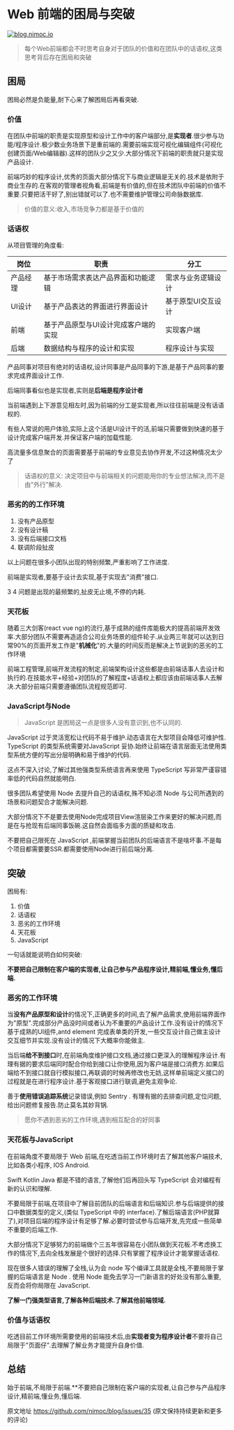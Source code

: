 # Web 前端的困局与突破

[![blog.nimoc.io](http://blog.nimoc.io/notice/index.svg)](http://blog.nimoc.io/notice/index.html)

> 每个Web前端都会不时思考自身对于团队的价值和在团队中的话语权,这类思考背后存在困局和突破

## 困局

困局必然是负能量,耐下心来了解困局后再看突破.

### 价值

在团队中前端的职责是实现原型和设计工作中的客户端部分,是**实现者**.很少参与功能/程序设计.极少数业务场景下是重前端的.需要前端实现可视化编辑组件(可视化创建页面/Web编辑器).这样的团队少之又少.大部分情况下前端的职责就只是实现产品设计.

前端巧妙的程序设计,优秀的页面大部分情况下与商业逻辑是无关的.技术是依附于商业生存的.在客观的管理者视角看,前端是有价值的,但在技术团队中前端的价值不重要.只要把活干好了,别出错就可以了.也不需要维护管理公司命脉数据库.

> 价值的意义:收入,市场竞争力都是基于价值的



### 话语权

从项目管理的角度看:

| 岗位     | 职责                                 | 分工               |
| -------- | ------------------------------------ | ------------------ |
| 产品经理 | 基于市场需求表达产品界面和功能逻辑   | 需求与业务逻辑设计 |
| UI设计   | 基于产品表达的界面进行界面设计       | 基于原型UI交互设计 |
| 前端     | 基于产品原型与UI设计完成客户端的实现 | 实现客户端         |
| 后端     | 数据结构与程序的设计和实现           | 程序设计与实现     |



产品同事对项目有绝对的话语权,设计同事是产品同事的下游,是基于产品同事的要求完成界面设计工作.

后端同事看似也是实现者,实则是**后端是程序设计者**

当前端遇到上下游意见相左时,因为前端的分工是实现者,所以往往前端是没有话语权的.

有些人常说的用户体验,实际上这个活是UI设计干的活,前端只需要做到快速的基于设计完成客户端开发.并保证客户端的加载性能.

高流量多信息聚合的页面需要基于前端的专业意见去协作开发,不过这种情况太少了

> 话语权的意义: 决定项目中与前端相关的问题能用你的专业想法解决,而不是由"外行"解决.



### 恶劣的的工作环境

1. 没有产品原型
2. 没有设计稿
3. 没有后端接口文档
4. 联调阶段扯皮

以上问题在很多小团队出现的特别频繁,严重影响了工作进度.

前端是实现者,要基于设计去实现,基于实现去"消费"接口.

3 4 问题是出现的最频繁的,扯皮无止境,不停的内耗.



### 天花板

随着三大剑客(react vue ng)的流行,基于成熟的组件库能极大的提高前端开发效率.大部分团队不需要再造适合公司业务场景的组件轮子.从业两三年就可以达到日常90%的页面开发工作是"**机械化**"的.大量的时间反而是解决上节说到的恶劣的工作环境

前端工程管理,前端开发流程的制定,前端架构设计这些都是由前端话事人去设计和执行的.在技能水平+经验+对团队的了解程度+话语权上都应该由前端话事人去解决.大部分前端只需要遵循团队流程规范即可.



### JavaScript与Node

> JavaScript 是困局这一点是很多人没有意识到,也不认同的.

JavaScript 过于灵活宽松让代码不易于维护.动态语言在大型项目会降低可维护性. TypeScript 的类型系统需要对JavaScript 妥协.始终让前端在语言层面无法使用类型系统方便的写出分层明确和易于维护的代码.

这点不深入讨论,了解过其他强类型系统语言再来使用 TypeScript 写非常严谨容错率低的代码自然就能明白.



很多团队希望使用 Node 去提升自己的话语权,殊不知必须 Node 与公司所遇到的场景和问题契合才能解决问题.

大部分情况下不是要去使用Node完成项目View渲层染工作来更好的解决问题,而是在与抢现有后端同事饭碗.这自然会面临多方面的质疑和攻击.

不要把自己限死在 JavaScript ,前端掌握当前团队的后端语言不是啥坏事.不是每个项目都需要要SSR.都需要使用Node进行前后端分离.

## 突破

困局有:

1. 价值
2. 话语权
3. 恶劣的工作环境
4. 天花板
5. JavaScript



一句话就能说明白如何突破:

**不要把自己限制在客户端的实现者,让自己参与产品程序设计,精前端,懂业务,懂后端.**

### 恶劣的工作环境

当**没有产品原型和设计**的情况下,正确更多的时间,去了解产品需求,使用前端界面作为"原型".完成部分产品没时间或者认为不重要的产品设计工作.没有设计的情况下基于成熟的UI组件,antd element 完成表单类的开发,一些交互设计自己做主设计交互细节并实现.没有设计的情况下大概率你能做主.

当后端**给不到接口**时,在前端角度维护接口文档,通过接口更深入的理解程序设计.有理有据的要求后端同时配合你给到接口让你使用,因为客户端是接口消费方.如果后端给不到接口就自行模拟接口,再联调的时候再修改也无妨,这样单前端定义接口的过程就是在进行程序设计.基于客观接口进行联调,避免主观争论.

善于**使用错误追踪系统**记录错误,例如 Sentry . 有理有据的去排查问题,定位问题,给出问题修复报告.防止莫名其妙背锅.

> 愿你不遇到恶劣的工作环境,遇到相互配合的好同事



### 天花板与JavaScript

在前端角度不要局限于 Web 前端,在吃透当前工作环境时去了解其他客户端技术,比如各类小程序, IOS Android.

Swift Kotlin Java 都是不错的语言,了解他们后再回头写 TypeScript 会对编程有新的认识和理解.

不要局限于前端,在项目中了解目前团队的后端语言和后端知识.参与后端提供的接口中数据类型的定义,(类似 TypeScript 中的 interface).了解后端语言(PHP就算了),对项目后端的程序设计有足够了解.必要时尝试参与后端开发,先完成一些简单不重要的后端工作.

大部分情况下足够努力的前端做个三五年很容易在小团队做到天花板.不考虑换工作的情况下,去向全栈发展是个很好的选择.只有掌握了程序设计才能掌握话语权.

现在很多人错误的理解了全栈,认为会 node 写个编译工具就是全栈,不要局限于掌握的后端语言是 Node . 使用 Node 能免去学习一门新语言的好处没有那么重要,反而会将你局限在 JavaScript.

**了解一门强类型语言,了解各种后端技术.了解其他前端领域.**



### 价值与话语权

吃透目前工作环境所需要使用的前端技术后,由**实现者变为程序设计者**不要将自己局限于"页面仔".去理解了解业务才能提升自身价值.

## 总结

始于前端,不局限于前端.**不要把自己限制在客户端的实现者,让自己参与产品程序设计,精前端,懂业务,懂后端.

原文地址 https://github.com/nimoc/blog/issues/35 (原文保持持续更新和更多的评论) 
